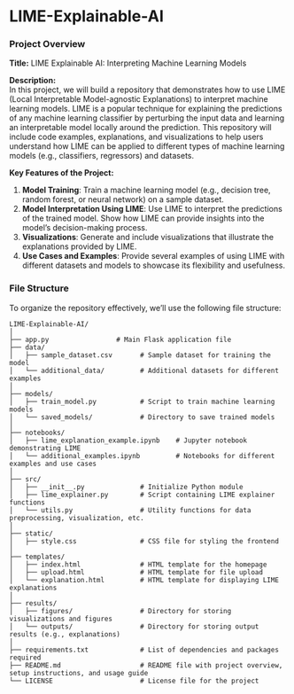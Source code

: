 # LIME-Explainable-AI

### **Project Overview**

**Title:** LIME Explainable AI: Interpreting Machine Learning Models

**Description:**  
In this project, we will build a repository that demonstrates how to use LIME (Local Interpretable Model-agnostic Explanations) to interpret machine learning models. LIME is a popular technique for explaining the predictions of any machine learning classifier by perturbing the input data and learning an interpretable model locally around the prediction. This repository will include code examples, explanations, and visualizations to help users understand how LIME can be applied to different types of machine learning models (e.g., classifiers, regressors) and datasets.

**Key Features of the Project:**
1. **Model Training**: Train a machine learning model (e.g., decision tree, random forest, or neural network) on a sample dataset.
2. **Model Interpretation Using LIME**: Use LIME to interpret the predictions of the trained model. Show how LIME can provide insights into the model’s decision-making process.
3. **Visualizations**: Generate and include visualizations that illustrate the explanations provided by LIME.
4. **Use Cases and Examples**: Provide several examples of using LIME with different datasets and models to showcase its flexibility and usefulness.

### **File Structure**

To organize the repository effectively, we’ll use the following file structure:

```
LIME-Explainable-AI/
│
├── app.py                 # Main Flask application file
├── data/
│   ├── sample_dataset.csv       # Sample dataset for training the model
│   └── additional_data/         # Additional datasets for different examples
│
├── models/
│   ├── train_model.py           # Script to train machine learning models
│   └── saved_models/            # Directory to save trained models
│
├── notebooks/
│   ├── lime_explanation_example.ipynb    # Jupyter notebook demonstrating LIME
│   └── additional_examples.ipynb         # Notebooks for different examples and use cases
│
├── src/
│   ├── __init__.py              # Initialize Python module
│   ├── lime_explainer.py        # Script containing LIME explainer functions
│   └── utils.py                 # Utility functions for data preprocessing, visualization, etc.
│
├── static/
│   ├── style.css                # CSS file for styling the frontend
│
├── templates/
│   ├── index.html               # HTML template for the homepage
│   ├── upload.html              # HTML template for file upload
│   └── explanation.html         # HTML template for displaying LIME explanations
│
├── results/
│   ├── figures/                 # Directory for storing visualizations and figures
│   └── outputs/                 # Directory for storing output results (e.g., explanations)
│
├── requirements.txt             # List of dependencies and packages required
├── README.md                    # README file with project overview, setup instructions, and usage guide
└── LICENSE                      # License file for the project
```
